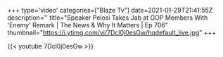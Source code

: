 +++
type='video'
categories=["Blaze Tv"]
date=2021-01-29T21:41:55Z
description=''
title="Speaker Pelosi Takes Jab at GOP Members With 'Enemy' Remark | The News & Why It Matters | Ep 706"
thumbnail="https://i.ytimg.com/vi/7Dcl0j0esGw/hqdefault_live.jpg"
+++

{{< youtube 7Dcl0j0esGw >}}
